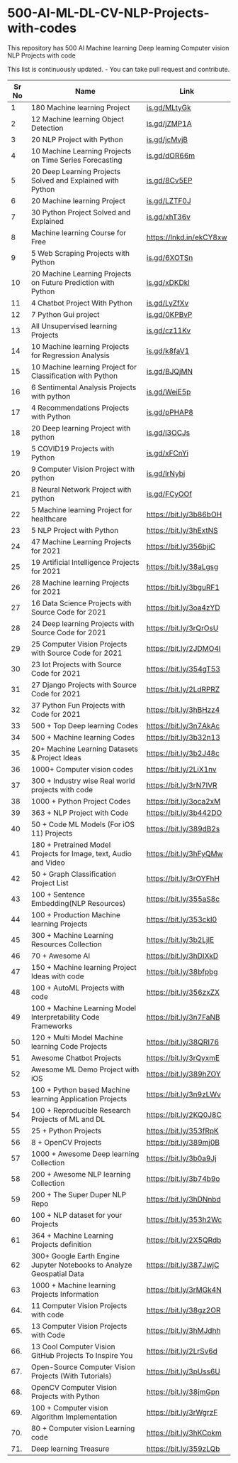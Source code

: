 # 500-AI-ML-DL-CV-NLP-Projects-with-codes


This repository has 500 AI Machine learning Deep learning Computer vision NLP Projects with code

This list is continuously updated. - You can take pull request and contribute.


| Sr No | Name                                                         | Link                                |
| ----- | ------------------------------------------------------------ | ----------------------------------- |
| 1     | 180 Machine learning Project                                 | [is.gd/MLtyGk](http://is.gd/MLtyGk) |
| 2     | 12 Machine learning Object Detection                         | [is.gd/jZMP1A](http://is.gd/jZMP1A) |
| 3     | 20 NLP Project with Python                                   | [is.gd/jcMvjB](http://is.gd/jcMvjB) |
| 4     | 10 Machine Learning Projects on Time Series Forecasting      | [is.gd/dOR66m](http://is.gd/dOR66m) |
| 5     | 20 Deep Learning Projects Solved and Explained with Python   | [is.gd/8Cv5EP](http://is.gd/8Cv5EP) |
| 6     | 20 Machine learning Project                                  | [is.gd/LZTF0J](http://is.gd/LZTF0J) |
| 7     | 30 Python Project Solved and Explained                       | [is.gd/xhT36v](http://is.gd/xhT36v) |
| 8     | Machine learning Course for Free                             | https://lnkd.in/ekCY8xw             |
| 9     | 5 Web Scraping Projects with Python                          | [is.gd/6XOTSn](http://is.gd/6XOTSn) |
| 10    | 20 Machine Learning Projects on Future Prediction with Python | [is.gd/xDKDkl](http://is.gd/xDKDkl) |
| 11    | 4 Chatbot Project With Python                                | [is.gd/LyZfXv](http://is.gd/LyZfXv) |
| 12    | 7 Python Gui project                                         | [is.gd/0KPBvP](http://is.gd/0KPBvP) |
| 13    | All Unsupervised learning Projects                           | [is.gd/cz11Kv](http://is.gd/cz11Kv) |
| 14    | 10 Machine learning Projects for Regression Analysis         | [is.gd/k8faV1](http://is.gd/k8faV1) |
| 15    | 10 Machine learning Project for Classification with Python   | [is.gd/BJQjMN](http://is.gd/BJQjMN) |
| 16    | 6 Sentimental Analysis Projects with python                  | [is.gd/WeiE5p](http://is.gd/WeiE5p) |
| 17    | 4 Recommendations Projects with Python                       | [is.gd/pPHAP8](http://is.gd/pPHAP8) |
| 18    | 20 Deep learning Project with python                         | [is.gd/l3OCJs](http://is.gd/l3OCJs) |
| 19    | 5 COVID19 Projects with Python                               | [is.gd/xFCnYi](http://is.gd/xFCnYi) |
| 20    | 9 Computer Vision Project with python                        | [is.gd/lrNybj](http://is.gd/lrNybj) |
| 21    | 8 Neural Network Project with python                         | [is.gd/FCyOOf](is.gd/FCyOOf)        |
| 22    | 5 Machine learning Project for healthcare                    | https://bit.ly/3b86bOH              |
| 23    | 5 NLP Project with Python                                    | https://bit.ly/3hExtNS              |
| 24    | 47 Machine Learning Projects for 2021                        | https://bit.ly/356bjiC              |
| 25    | 19 Artificial Intelligence Projects for 2021                 | https://bit.ly/38aLgsg              |
| 26    | 28 Machine learning Projects for 2021                        | https://bit.ly/3bguRF1              |
| 27    | 16 Data Science Projects with Source Code for 2021           | https://bit.ly/3oa4zYD              |
| 28    | 24 Deep learning Projects with Source Code for 2021          | https://bit.ly/3rQrOsU              |
| 29    | 25 Computer Vision Projects with Source Code for 2021        | https://bit.ly/2JDMO4I              |
| 30    | 23 Iot Projects with Source Code for 2021                    | https://bit.ly/354gT53              |
| 31    | 27 Django Projects with Source Code for 2021                 | https://bit.ly/2LdRPRZ              |
| 32    | 37 Python Fun Projects with Code for 2021                    | https://bit.ly/3hBHzz4              |
| 33    | 500 + Top Deep learning Codes                                | https://bit.ly/3n7AkAc              |
| 34    | 500 + Machine learning Codes                                 | https://bit.ly/3b32n13              |
| 35    | 20+ Machine Learning Datasets & Project Ideas                | https://bit.ly/3b2J48c              |
| 36    | 1000+ Computer vision codes                                  | https://bit.ly/2LiX1nv              |
| 37    | 300 + Industry wise Real world projects with code            | https://bit.ly/3rN7lVR              |
| 38    | 1000 + Python Project Codes                                  | https://bit.ly/3oca2xM              |
| 39    | 363 + NLP Project with Code                                  | https://bit.ly/3b442DO              |
| 40    | 50 + Code ML Models (For iOS 11) Projects                    | https://bit.ly/389dB2s              |
| 41    | 180 + Pretrained Model Projects for Image, text, Audio and Video | https://bit.ly/3hFyQMw              |
| 42    | 50 + Graph Classification Project List                       | https://bit.ly/3rOYFhH              |
| 43    | 100 + Sentence Embedding(NLP Resources)                      | https://bit.ly/355aS8c              |
| 44    | 100 + Production Machine learning Projects                   | https://bit.ly/353ckI0              |
| 45    | 300 + Machine Learning Resources Collection                  | https://bit.ly/3b2LjIE              |
| 46    | 70 + Awesome AI                                              | https://bit.ly/3hDIXkD              |
| 47    | 150 + Machine learning Project Ideas with code               | https://bit.ly/38bfpbg              |
| 48    | 100 + AutoML Projects with code                              | https://bit.ly/356zxZX              |
| 49    | 100 + Machine Learning Model Interpretability Code Frameworks | https://bit.ly/3n7FaNB              |
| 50    | 120 + Multi Model Machine learning Code Projects             | https://bit.ly/38QRI76              |
| 51    | Awesome Chatbot Projects                                     | https://bit.ly/3rQyxmE              |
| 52    | Awesome ML Demo Project with iOS                             | https://bit.ly/389hZOY              |
| 53    | 100 + Python based Machine learning Application Projects     | https://bit.ly/3n9zLWv              |
| 54    | 100 + Reproducible Research Projects of ML and DL            | https://bit.ly/2KQ0J8C              |
| 55    | 25 + Python Projects                                         | https://bit.ly/353fRpK              |
| 56    | 8 + OpenCV Projects                                          | https://bit.ly/389mj0B              |
| 57    | 1000 + Awesome Deep learning Collection                      | https://bit.ly/3b0a9Jj              |
| 58    | 200 + Awesome NLP learning Collection                        | https://bit.ly/3b74b9o              |
| 59    | 200 + The Super Duper NLP Repo                               | https://bit.ly/3hDNnbd              |
| 60    | 100 + NLP dataset for your Projects                          | https://bit.ly/353h2Wc              |
| 61    | 364 + Machine Learning Projects definition                   | https://bit.ly/2X5QRdb              |
| 62    | 300+ Google Earth Engine Jupyter Notebooks to Analyze Geospatial Data | https://bit.ly/387JwjC     |
| 63    | 1000 + Machine learning Projects Information                 | https://bit.ly/3rMGk4N              |
| 64.   | 11 Computer Vision Projects with code                        | https://bit.ly/38gz2OR              |
| 65.   | 13 Computer Vision Projects with Code                        | https://bit.ly/3hMJdhh              |
| 66.   | 13 Cool Computer Vision GitHub Projects To Inspire You       | https://bit.ly/2LrSv6d              |
| 67.   | Open-Source Computer Vision Projects (With Tutorials)        | https://bit.ly/3pUss6U              |
| 68.   | OpenCV Computer Vision Projects with Python                  | https://bit.ly/38jmGpn              |
| 69.   | 100 + Computer vision Algorithm Implementation               | https://bit.ly/3rWgrzF              |
| 70.   | 80 + Computer vision Learning code                           | https://bit.ly/3hKCpkm              |
| 71.   | Deep learning Treasure                                       | https://bit.ly/359zLQb              |





</table>


